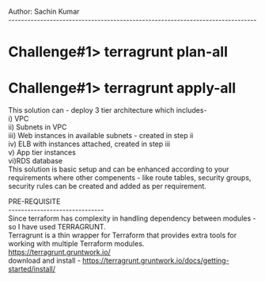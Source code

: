 Author: Sachin Kumar </br>
------------------------------------------------------------------------------</br>

# Challenge#1> terragrunt plan-all </br>
# Challenge#1> terragrunt apply-all </br>

This solution can - deploy 3 tier architecture which includes- </br>
  i) VPC </br>
  ii) Subnets in VPC </br>
  iii) Web instances in available subnets - created in step ii </br>
  iv) ELB with instances attached, created in step iii </br>
  v) App tier instances </br>
  vi)RDS database </br>
This solution is basic setup and can be enhanced according to your requirements where other compenents - like route tables, security groups, security rules can be created and added as per requirement. </br>

PRE-REQUISITE</br>
------------------------------ </br>
Since terraform has complexity in handling dependency between modules - so I have used TERRAGRUNT. </br>
Terragrunt is a thin wrapper for Terraform that provides extra tools for working with multiple Terraform modules.</br>
https://terragrunt.gruntwork.io/ </br>
download and install - https://terragrunt.gruntwork.io/docs/getting-started/install/ <br>
</br>




